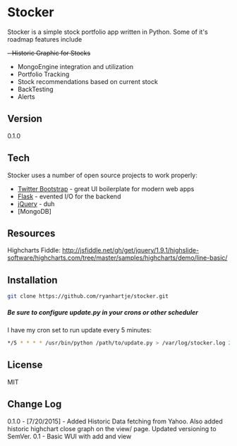 Stocker
=========

Stocker is a simple stock portfolio app written in Python.
Some of it's roadmap features include

  ~~- Historic Graphic for Stocks~~
  - MongoEngine integration and utilization
  - Portfolio Tracking
  - Stock recommendations based on current stock
  - BackTesting
  - Alerts

Version
-----------

0.1.0

Tech
-----------

Stocker uses a number of open source projects to work properly:

* [Twitter Bootstrap] - great UI boilerplate for modern web apps
* [Flask] - evented I/O for the backend
* [jQuery] - duh 
* [MongoDB]

Resources
--------------

Highcharts Fiddle: http://jsfiddle.net/gh/get/jquery/1.9.1/highslide-software/highcharts.com/tree/master/samples/highcharts/demo/line-basic/

Installation
--------------

```sh
git clone https://github.com/ryanhartje/stocker.git
```

##### Be sure to configure update.py in your crons or other scheduler 

I have my cron set to run update every 5 minutes:

```sh
*/5 * * * * /usr/bin/python /path/to/update.py > /var/log/stocker.log 2> /var/log/stocker-error.log
```


License
----

MIT

[Twitter Bootstrap]:http://twitter.github.com/bootstrap/
[jQuery]:http://jquery.com
[Flask]:http://flask.pocoo.org/

Change Log
-------
0.1.0 - [7/20/2015] - Added Historic Data fetching from Yahoo. Also added historic highchart close graph on the view/<stock> page. Updated versioning to SemVer.
0.1 - Basic WUI with add and view

